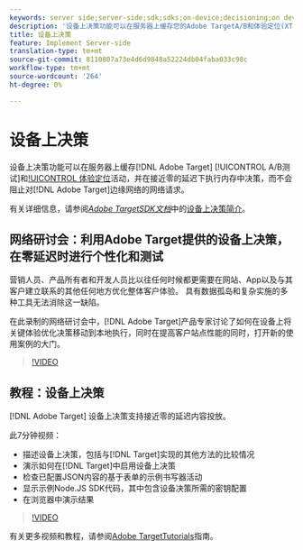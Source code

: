```yaml
---
keywords: server side;server-side;sdk;sdks;on-device;decisioning;on device;ondevice;zero latency;latency;near-zero;node.js
description: '设备上决策功能可以在服务器上缓存您的Adobe TargetA/B和体验定位(XT)活动，并在接近零的延迟下执行内存中决策，而不会阻止到Adobe Target边缘网络的网络请求。 '
title: 设备上决策
feature: Implement Server-side
translation-type: tm+mt
source-git-commit: 8110807a73e4d6d9848a52224db04faba033c98c
workflow-type: tm+mt
source-wordcount: '264'
ht-degree: 0%

---
```



# 设备上决策

设备上决策功能可以在服务器上缓存[!DNL Adobe Target] [!UICONTROL A/B测试]和[!UICONTROL 体验定位](XT)活动，并在接近零的延迟下执行内存中决策，而不会阻止对[!DNL Adobe Target]边缘网络的网络请求。

有关详细信息，请参阅&#x200B;*[Adobe TargetSDK文档](https://adobetarget-sdks.gitbook.io/docs/)*&#x200B;中的[设备上决策简介](https://adobetarget-sdks.gitbook.io/docs/on-device-decisioning/introduction-to-on-device-decisioning)。

## 网络研讨会：利用Adobe Target提供的设备上决策，在零延迟时进行个性化和测试

营销人员、产品所有者和开发人员比以往任何时候都更需要在网站、App以及与其客户建立联系的其他任何地方优化整体客户体验。 具有数据孤岛和复杂实施的多种工具无法消除这一缺陷。

在此录制的网络研讨会中，[!DNL Adobe Target]产品专家讨论了如何在设备上将关键体验优化决策移动到本地执行，同时在提高客户站点性能的同时，打开新的使用案例的大门。

>[!VIDEO](https://video.tv.adobe.com/v/328148)

## 教程：设备上决策

[!DNL Adobe Target] 设备上决策支持接近零的延迟内容投放。

此7分钟视频：

* 描述设备上决策，包括与[!DNL Target]实现的其他方法的比较情况
* 演示如何在[!DNL Target]中启用设备上决策
* 检查已配置JSON内容的基于表单的示例书写器活动
* 显示示例Node.JS SDK代码，其中包含设备决策所需的密钥配置
* 在浏览器中演示结果

>[!VIDEO](https://video.tv.adobe.com/v/329032)

有关更多视频和教程，请参阅[Adobe TargetTutorials](https://experienceleague.adobe.com/docs/target-learn/tutorials/overview.html)指南。
